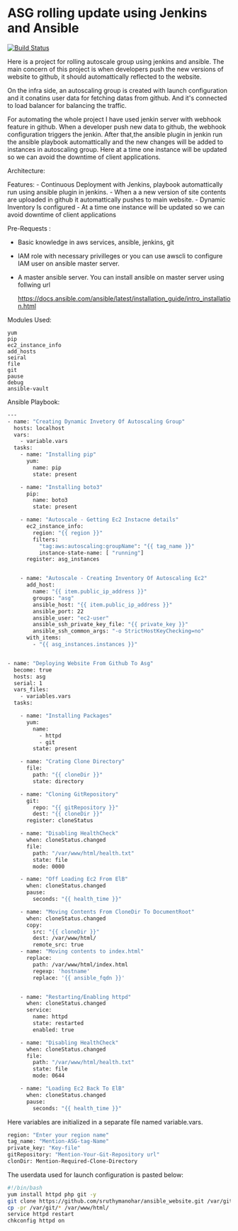 # ASG rolling update using Jenkins and Ansible
[![Build Status](https://travis-ci.org/joemccann/dillinger.svg?branch=master)](https://travis-ci.org/joemccann/dillinger)

Here is a  project  for rolling autoscale group using jenkins and ansible. The main concern of this project is when developers push the  new versions of website to github, it should  automattically reflected to the website.

On the infra side, an  autoscaling group is created with  launch configuration and it conatins user data for fetching datas from github.  And it's connected to load balancer for balancing the traffic.

For automating the whole project I have used jenkin server with webhook feature in github. When a developer push new data to github, the webhook configuration triggers the jenkin. After that,the ansible plugin in jenkin run the ansible playbook automattically and the new changes will be added to  instances in autoscaling group. Here at a time one instance will be updated so we can avoid the downtime of client applications. 

Architecture:

Features:
    - Continuous Deployment with Jenkins, playbook automattically run using  ansible plugin in jenkins.
    - When a  a new version of site contents are uploaded in github it automattically pushes to    main website.
    - Dynamic Inventory Is configured
    -  At a time one instance will be updated so we can avoid downtime of client applications
   
    
 Pre-Requests :
 - Basic knowledge in aws services, ansible, jenkins, git
 -  IAM role with necessary privilleges or you can use awscli to configure IAM user on ansible  master server.
 -  A master ansible server. You can install ansible on master server using follwing url 
  
    https://docs.ansible.com/ansible/latest/installation_guide/intro_installation.html

Modules Used: 

    yum
    pip
    ec2_instance_info
    add_hosts
    seiral
    file
    git
    pause
    debug
    ansible-vault

Ansible Playbook:

```sh 
---
- name: "Creating Dynamic Invetory Of Autoscaling Group"
  hosts: localhost
  vars:
    - variable.vars
  tasks:
    - name: "Installing pip"
      yum:
        name: pip
        state: present

    - name: "Installing boto3"
      pip:
        name: boto3
        state: present

    - name: "Autoscale - Getting Ec2 Instacne details"
      ec2_instance_info:
        region: "{{ region }}"
        filters:
          "tag:aws:autoscaling:groupName": "{{ tag_name }}"
          instance-state-name: [ "running"]
      register: asg_instances


    - name: "Autoscale - Creating Inventory Of Autoscaling Ec2"
      add_host:
        name: "{{ item.public_ip_address }}"
        groups: "asg"
        ansible_host: "{{ item.public_ip_address }}"
        ansible_port: 22
        ansible_user: "ec2-user"
        ansible_ssh_private_key_file: "{{ private_key }}"
        ansible_ssh_common_args: "-o StrictHostKeyChecking=no"
      with_items:
        - "{{ asg_instances.instances }}"


- name: "Deploying Website From Github To Asg"
  become: true
  hosts: asg
  serial: 1
  vars_files:
    - variables.vars
  tasks:

    - name: "Installing Packages"
      yum:
        name:
          - httpd
          - git
        state: present

    - name: "Crating Clone Directory"
      file:
        path: "{{ cloneDir }}"
        state: directory

    - name: "Cloning GitRepository"
      git:
        repo: "{{ gitRepository }}"
        dest: "{{ cloneDir }}"
      register: cloneStatus

    - name: "Disabling HealthCheck"
      when: cloneStatus.changed
      file:
        path: "/var/www/html/health.txt"
        state: file
        mode: 0000

    - name: "Off Loading Ec2 From ElB"
      when: cloneStatus.changed
      pause:
        seconds: "{{ health_time }}"

    - name: "Moving Contents From CloneDir To DocumentRoot"
      when: cloneStatus.changed
      copy:
        src: "{{ cloneDir }}"
        dest: /var/www/html/
        remote_src: true
    - name: "Moving contents to index.html"
      replace:
        path: /var/www/html/index.html
        regexp: 'hostname'
        replace: '{{ ansible_fqdn }}'


    - name: "Restarting/Enabling httpd"
      when: cloneStatus.changed
      service:
        name: httpd
        state: restarted
        enabled: true

    - name: "Disabling HealthCheck"
      when: cloneStatus.changed
      file:
        path: "/var/www/html/health.txt"
        state: file
        mode: 0644

    - name: "Loading Ec2 Back To ElB"
      when: cloneStatus.changed
      pause:
        seconds: "{{ health_time }}"
```


Here variables are initialized in a separate file named variable.vars.

```sh 
region: "Enter your region name"
tag_name: "Mention-ASG-tag-Name"
private_key: "Key-file"
gitRepository: "Mention-Your-Git-Repository url"
clonDir: Mention-Required-Clone-Directory
```

The userdata used for launch configuration is pasted below:

```sh 
#!/bin/bash
yum install httpd php git -y
git clone https://github.com/sruthymanohar/ansible_website.git /var/git/
cp -pr /var/git/* /var/www/html/
service httpd restart
chkconfig httpd on
```
